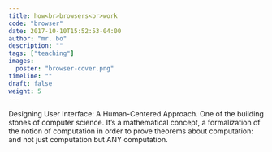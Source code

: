 ```yaml
---
title: how<br>browsers<br>work
code: "browser"
date: 2017-10-10T15:52:53-04:00
author: "mr. bo"
description: ""
tags: ["teaching"]
images:
  poster: "browser-cover.png"
timeline: ""
draft: false
weight: 5
---
```


Designing User Interface: A Human-Centered Approach. One of the building stones of computer science. It’s a mathematical concept, a formalization of the notion of computation in order to prove theorems about computation: and not just computation but ANY computation.
<!--more-->